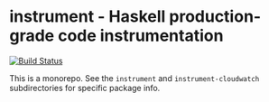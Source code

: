 # instrument - Haskell production-grade code instrumentation
[![Build
Status](https://travis-ci.org/Soostone/instrument.svg?branch=master)](https://travis-ci.org/Soostone/instrument)

This is a monorepo. See the `instrument` and `instrument-cloudwatch`
subdirectories for specific package info.
